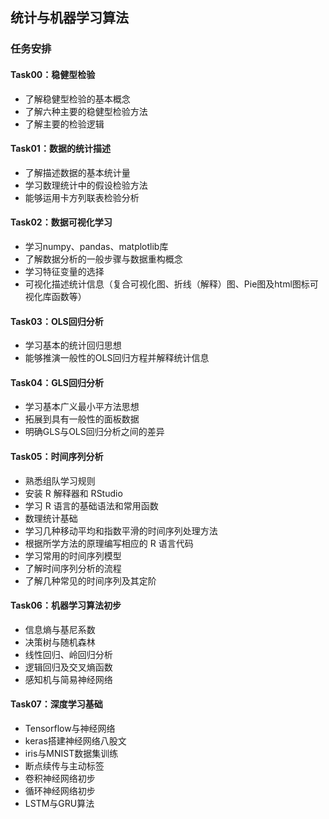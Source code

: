 ## 统计与机器学习算法
### 任务安排
#### Task00：稳健型检验
- 了解稳健型检验的基本概念
- 了解六种主要的稳健型检验方法
- 了解主要的检验逻辑

#### Task01：数据的统计描述
- 了解描述数据的基本统计量
- 学习数理统计中的假设检验方法
- 能够运用卡方列联表检验分析

#### Task02：数据可视化学习
- 学习numpy、pandas、matplotlib库
- 了解数据分析的一般步骤与数据重构概念
- 学习特征变量的选择
- 可视化描述统计信息（复合可视化图、折线（解释）图、Pie图及html图标可视化库函数等）

#### Task03：OLS回归分析
- 学习基本的统计回归思想
- 能够推演一般性的OLS回归方程并解释统计信息

#### Task04：GLS回归分析
- 学习基本广义最小平方法思想
- 拓展到具有一般性的面板数据
- 明确GLS与OLS回归分析之间的差异

#### Task05：时间序列分析
- 熟悉组队学习规则
- 安装 R 解释器和 RStudio
- 学习 R 语言的基础语法和常用函数
- 数理统计基础
- 学习几种移动平均和指数平滑的时间序列处理方法
- 根据所学方法的原理编写相应的 R 语言代码
- 学习常用的时间序列模型
- 了解时间序列分析的流程
- 了解几种常见的时间序列及其定阶

#### Task06：机器学习算法初步
- 信息熵与基尼系数
- 决策树与随机森林
- 线性回归、岭回归分析
- 逻辑回归及交叉熵函数
- 感知机与简易神经网络

#### Task07：深度学习基础
- Tensorflow与神经网络
- keras搭建神经网络八股文
- iris与MNIST数据集训练
- 断点续传与主动标签
- 卷积神经网络初步
- 循环神经网络初步
- LSTM与GRU算法
